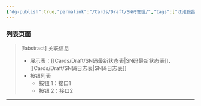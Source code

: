```yaml
---
{"dg-publish":true,"permalink":"/Cards/Draft/SN码管理/","tags":["江淮毅昌/蝶创I-MES/MES"]}
---
```



### 列表页面



> [!abstract] 关联信息
> - 展示表：[[Cards/Draft/SN码最新状态表\|SN码最新状态表]]、[[Cards/Draft/SN码日志表\|SN码日志表]]
> - 按钮列表
> 	- 按钮 1：接口1
> 	- 按钮 2：接口2

---


